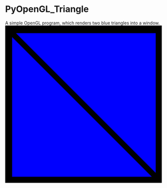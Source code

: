 # PyOpenGL_Triangle
 A simple OpenGL program, which renders two blue triangles into a window.
![Alt text](triangle.png?raw=true "Title")
